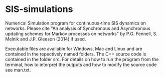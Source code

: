 SIS-simulations
===============

Numerical Simulation program for continuous-time SIS dynamics on networks. Please cite "An analysis of Synchronous and Asynchronous updating schemes for Markov processes on networks" by P.G. Fennell, S. Melnik and J.P. Gleeson (2014) if used.

Executable files are available for Windows, Mac and Linux and are contained in the repectively named folders. The C++ source code is contained in the folder src. For details on how to run the program from the terminal, how to interpret the outputs and how to modify the source code see man.txt.

